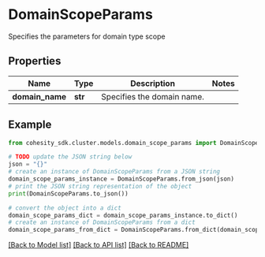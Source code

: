 # DomainScopeParams

Specifies the parameters for domain type scope

## Properties

Name | Type | Description | Notes
------------ | ------------- | ------------- | -------------
**domain_name** | **str** | Specifies the domain name. | 

## Example

```python
from cohesity_sdk.cluster.models.domain_scope_params import DomainScopeParams

# TODO update the JSON string below
json = "{}"
# create an instance of DomainScopeParams from a JSON string
domain_scope_params_instance = DomainScopeParams.from_json(json)
# print the JSON string representation of the object
print(DomainScopeParams.to_json())

# convert the object into a dict
domain_scope_params_dict = domain_scope_params_instance.to_dict()
# create an instance of DomainScopeParams from a dict
domain_scope_params_from_dict = DomainScopeParams.from_dict(domain_scope_params_dict)
```
[[Back to Model list]](../README.md#documentation-for-models) [[Back to API list]](../README.md#documentation-for-api-endpoints) [[Back to README]](../README.md)


